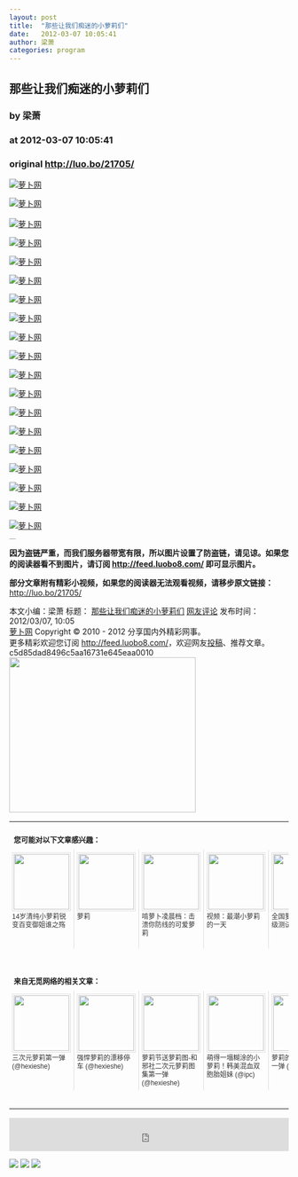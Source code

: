 ```yaml
---
layout: post
title:  "那些让我们痴迷的小萝莉们"
date:   2012-03-07 10:05:41
author: 梁萧
categories: program
---
```


## 那些让我们痴迷的小萝莉们
### by 梁萧
### at 2012-03-07 10:05:41
### original <http://luo.bo/21705/>

<p><a title="萝卜网" href="http://dulei.si/files/2012/03/06/58a0f4598a96a3ed17f13c62bbc044fc.jpg"><img title="萝卜网" src="http://dulei.si/files/2012/03/06/58a0f4598a96a3ed17f13c62bbc044fc.jpg" alt="萝卜网" border="0"></a></p><p><a title="萝卜网" href="http://ki.ki.ki/files/2012/03/06/40c4722ca231f80f940accaf9b4e6201.jpg"><img title="萝卜网" src="http://ki.ki.ki/files/2012/03/06/40c4722ca231f80f940accaf9b4e6201.jpg" alt="萝卜网" border="0"></a><br> <span></span><br> <a title="萝卜网" href="http://ki.ki.ki/files/2012/03/06/c85f473cb78d75cf5ed35d10095e3e7c.jpg"><img title="萝卜网" src="http://ki.ki.ki/files/2012/03/06/c85f473cb78d75cf5ed35d10095e3e7c.jpg" alt="萝卜网" border="0"></a></p><p><a title="萝卜网" href="http://ki.ki.ki/files/2012/03/06/e4398af6ab2a29558a0998b8d82e8db4.jpg"><img title="萝卜网" src="http://ki.ki.ki/files/2012/03/06/e4398af6ab2a29558a0998b8d82e8db4.jpg" alt="萝卜网" border="0"></a></p><p><a title="萝卜网" href="http://ki.ki.ki/files/2012/03/06/2a96a23dd52d1fc30b0f35c2ba1025a0.jpg"><img title="萝卜网" src="http://ki.ki.ki/files/2012/03/06/2a96a23dd52d1fc30b0f35c2ba1025a0.jpg" alt="萝卜网" border="0"></a></p><p><a title="萝卜网" href="http://ki.ki.ki/files/2012/03/06/3cf26330f14c54444ba3884ae99d0047.jpg"><img title="萝卜网" src="http://ki.ki.ki/files/2012/03/06/3cf26330f14c54444ba3884ae99d0047.jpg" alt="萝卜网" border="0"></a></p><p><a title="萝卜网" href="http://ki.ki.ki/files/2012/03/06/e7ae562d2386d5f339680c5c0fa1c298.jpg"><img title="萝卜网" src="http://ki.ki.ki/files/2012/03/06/e7ae562d2386d5f339680c5c0fa1c298.jpg" alt="萝卜网" border="0"></a></p><p><a title="萝卜网" href="http://ki.ki.ki/files/2012/03/06/97379adf9db63ffa2eaed7e7740b232e.jpg"><img title="萝卜网" src="http://ki.ki.ki/files/2012/03/06/97379adf9db63ffa2eaed7e7740b232e.jpg" alt="萝卜网" border="0"></a></p><p><a title="萝卜网" href="http://ki.ki.ki/files/2012/03/06/70b2d3e7d5e61f6416049ccb970f14e5.jpg"><img title="萝卜网" src="http://ki.ki.ki/files/2012/03/06/70b2d3e7d5e61f6416049ccb970f14e5.jpg" alt="萝卜网" border="0"></a></p><p><a title="萝卜网" href="http://ki.ki.ki/files/2012/03/06/713fd8867660c94cab394e4a4ca4d523.jpg"><img title="萝卜网" src="http://ki.ki.ki/files/2012/03/06/713fd8867660c94cab394e4a4ca4d523.jpg" alt="萝卜网" border="0"></a></p><p><a title="萝卜网" href="http://ki.ki.ki/files/2012/03/06/cdc539045ac6817847e1fc6352a76501.jpg"><img title="萝卜网" src="http://ki.ki.ki/files/2012/03/06/cdc539045ac6817847e1fc6352a76501.jpg" alt="萝卜网" border="0"></a></p><p><a title="萝卜网" href="http://ki.ki.ki/files/2012/03/06/dda2d4e27f38580f923079d0893b9c1d.jpg"><img title="萝卜网" src="http://ki.ki.ki/files/2012/03/06/dda2d4e27f38580f923079d0893b9c1d.jpg" alt="萝卜网" border="0"></a></p><p><a title="萝卜网" href="http://ki.ki.ki/files/2012/03/06/5c353492b6b0bf022f20fee6625261e9.jpg"><img title="萝卜网" src="http://ki.ki.ki/files/2012/03/06/5c353492b6b0bf022f20fee6625261e9.jpg" alt="萝卜网" border="0"></a></p><p><a title="萝卜网" href="http://ki.ki.ki/files/2012/03/06/a2f5600f4c8b3c49e322cf5839dbabc2.jpg"><img title="萝卜网" src="http://ki.ki.ki/files/2012/03/06/a2f5600f4c8b3c49e322cf5839dbabc2.jpg" alt="萝卜网" border="0"></a></p><p><a title="萝卜网" href="http://ki.ki.ki/files/2012/03/06/7f83404f7e3fe9cab343a25514a6858c.jpg"><img title="萝卜网" src="http://ki.ki.ki/files/2012/03/06/7f83404f7e3fe9cab343a25514a6858c.jpg" alt="萝卜网" border="0"></a></p><p><a title="萝卜网" href="http://ki.ki.ki/files/2012/03/06/0feee0e94f0ed5483d675ff200e868d2.jpg"><img title="萝卜网" src="http://ki.ki.ki/files/2012/03/06/0feee0e94f0ed5483d675ff200e868d2.jpg" alt="萝卜网" border="0"></a></p><p><a title="萝卜网" href="http://ki.ki.ki/files/2012/03/06/0a1052f759a87818c233d9f4e5ba6f2f.jpg"><img title="萝卜网" src="http://ki.ki.ki/files/2012/03/06/0a1052f759a87818c233d9f4e5ba6f2f.jpg" alt="萝卜网" border="0"></a></p><p><a title="萝卜网" href="http://ki.ki.ki/files/2012/03/06/904716d2651cbf99cb0f0b8af5dc7a27.jpg"><img title="萝卜网" src="http://ki.ki.ki/files/2012/03/06/904716d2651cbf99cb0f0b8af5dc7a27.jpg" alt="萝卜网" border="0"></a></p><p><a title="萝卜网" href="http://ki.ki.ki/files/2012/03/06/090d154f3550bcef0de86dcfa51edd92.jpg"><img title="萝卜网" src="http://ki.ki.ki/files/2012/03/06/090d154f3550bcef0de86dcfa51edd92.jpg" alt="萝卜网" border="0"></a></p><p style="margin:0;padding:0;height:1px;overflow:hidden"> <a href="http://www.wumii.com/widget/relatedItems.htm" style="border:0"><img src="http://static.wumii.com/images/pixel.png" alt="无觅相关文章插件，快速提升流量" style="border:0;padding:0;margin:0"></a></p><p><strong>因为盗链严重，而我们服务器带宽有限，所以图片设置了防盗链，请见谅。如果您的阅读器看不到图片，请订阅 <a href="http://feed.luobo8.com/">http://feed.luobo8.com/</a> 即可显示图片。</strong></p><p><strong>部分文章附有精彩小视频，如果您的阅读器无法观看视频，请移步原文链接：</strong> <a href="http://luo.bo/21705/" title="那些让我们痴迷的小萝莉们">http://luo.bo/21705/</a></p> 本文小编：梁萧 标题： <a href="http://luo.bo/21705/" title="那些让我们痴迷的小萝莉们">那些让我们痴迷的小萝莉们</a> <a href="http://luo.bo/21705/#comments" title="to the comments">网友评论</a> 发布时间：2012/03/07, 10:05 <br> <a href="http://luo.bo/" title="萝卜网 - 人人都是艺术家">萝卜网</a> Copyright © 2010 - 2012 分享国内外精彩网事。<br> 更多精彩欢迎您订阅 <a href="http://feed.luobo8.com/">http://feed.luobo8.com/</a>，欢迎网友<a href="http://luo.bo/delivery/">投稿</a>、推荐文章。<br> c5d85dad8496c5aa16731e645eaa0010<br><a href="http://s.click.taobao.com/t_9?p=mm_11009023_2276368_9074249&amp;l=http%3A%2F%2Fmall.taobao.com%2F&amp;eventid=101766"><img src="http://a.tbcdn.cn/apps/med/www/images/pub/tmall/336x280.jpg" width="336px" height="280px" border="0"></a><br><table cellspacing="0" cellpadding="3" border="0" style="clear:both"><tr><td colspan="5"><b><font size="-1" style="display:block!important;padding:20px 0 5px!important">您可能对以下文章感兴趣：</font></b></td></tr><tr><td width="106" valign="top" style="padding:5px!important;margin:0!important"> <a title="14岁清纯小萝莉锐变百变御姐谁之殇" style="text-decoration:none!important" href="http://app.wumii.com/ext/redirect?url=http%3A%2F%2Fluo.bo%2F13978%2F&amp;from=http%3A%2F%2Fluo.bo%2F21705%2F"> <img style="margin:0!important;padding:2px!important;border:1px solid #dddddd!important;width:100px!important;height:100px!important" src="http://static.wumii.com/site_images/2011/09/17/31691208.jpg" width="100px" height="100px"><br> <font size="-1" color="#333333" style="display:block!important;line-height:15px!important;width:106px!important;font:12px/15px arial!important;height:60px!important;margin:3px 0 0 0!important;padding:0!important;overflow:hidden!important">14岁清纯小萝莉锐变百变御姐谁之殇</font> </a></td><td width="106" valign="top" style="padding:5px!important;margin:0!important;border-left:1px solid #dddddd!important"> <a title="萝莉" style="text-decoration:none!important" href="http://app.wumii.com/ext/redirect?url=http%3A%2F%2Fluo.bo%2F10252%2F&amp;from=http%3A%2F%2Fluo.bo%2F21705%2F"> <img style="margin:0!important;padding:2px!important;border:1px solid #dddddd!important;width:100px!important;height:100px!important" src="http://static.wumii.com/site_images/2011/07/04/16022349.jpg" width="100px" height="100px"><br> <font size="-1" color="#333333" style="display:block!important;line-height:15px!important;width:106px!important;font:12px/15px arial!important;height:60px!important;margin:3px 0 0 0!important;padding:0!important;overflow:hidden!important">萝莉</font> </a></td><td width="106" valign="top" style="padding:5px!important;margin:0!important;border-left:1px solid #dddddd!important"> <a title="啃萝卜凌晨档：击溃你防线的可爱萝莉" style="text-decoration:none!important" href="http://app.wumii.com/ext/redirect?url=http%3A%2F%2Fluo.bo%2F7659%2F&amp;from=http%3A%2F%2Fluo.bo%2F21705%2F"> <img style="margin:0!important;padding:2px!important;border:1px solid #dddddd!important;width:100px!important;height:100px!important" src="http://static.wumii.com/site_images/2011/05/02/7235630.jpg" width="100px" height="100px"><br> <font size="-1" color="#333333" style="display:block!important;line-height:15px!important;width:106px!important;font:12px/15px arial!important;height:60px!important;margin:3px 0 0 0!important;padding:0!important;overflow:hidden!important">啃萝卜凌晨档：击溃你防线的可爱萝莉</font> </a></td><td width="106" valign="top" style="padding:5px!important;margin:0!important;border-left:1px solid #dddddd!important"> <a title="视频：最潮小萝莉的一天" style="text-decoration:none!important" href="http://app.wumii.com/ext/redirect?url=http%3A%2F%2Fluo.bo%2F18657%2F&amp;from=http%3A%2F%2Fluo.bo%2F21705%2F"> <img style="margin:0!important;padding:2px!important;border:1px solid #dddddd!important;width:100px!important;height:100px!important" src="http://static.wumii.com/site_images/2011/12/24/12983430.jpg" width="100px" height="100px"><br> <font size="-1" color="#333333" style="display:block!important;line-height:15px!important;width:106px!important;font:12px/15px arial!important;height:60px!important;margin:3px 0 0 0!important;padding:0!important;overflow:hidden!important">视频：最潮小萝莉的一天</font> </a></td><td width="106" valign="top" style="padding:5px!important;margin:0!important;border-left:1px solid #dddddd!important"> <a title="全国萝莉控统一等级测试" style="text-decoration:none!important" href="http://app.wumii.com/ext/redirect?url=http%3A%2F%2Fluo.bo%2F6054%2F&amp;from=http%3A%2F%2Fluo.bo%2F21705%2F"> <img style="margin:0!important;padding:2px!important;border:1px solid #dddddd!important;width:100px!important;height:100px!important" src="http://static.wumii.com/site_images/2011/06/03/10882572.jpg" width="100px" height="100px"><br> <font size="-1" color="#333333" style="display:block!important;line-height:15px!important;width:106px!important;font:12px/15px arial!important;height:60px!important;margin:3px 0 0 0!important;padding:0!important;overflow:hidden!important">全国萝莉控统一等级测试</font> </a></td></tr> <td><br><tr><td colspan="5"><b><font size="-1" style="display:block!important;padding:20px 0 5px!important">来自无觅网络的相关文章：</font></b></td></tr><tr><td width="106" valign="top" style="padding:5px!important;margin:0!important"> <a title="三次元萝莉第一弹" style="text-decoration:none!important" href="http://app.wumii.com/ext/redirect?url=http%3A%2F%2Fwww.hexieshe.com%2F629121%2F&amp;from=http%3A%2F%2Fluo.bo%2F21705%2F"> <img style="margin:0!important;padding:2px!important;border:1px solid #dddddd!important;width:100px!important;height:100px!important" src="http://static.wumii.com/site_images/2011/05/12/8529862.jpg" width="100px" height="100px"><br> <font size="-1" color="#333333" style="display:block!important;line-height:15px!important;width:106px!important;font:12px/15px arial!important;height:60px!important;margin:3px 0 0 0!important;padding:0!important;overflow:hidden!important">三次元萝莉第一弹 (@hexieshe)</font> </a></td><td width="106" valign="top" style="padding:5px!important;margin:0!important;border-left:1px solid #dddddd!important"> <a title="强悍萝莉的漂移停车" style="text-decoration:none!important" href="http://app.wumii.com/ext/redirect?url=http%3A%2F%2Fwww.hexieshe.com%2F627172%2F&amp;from=http%3A%2F%2Fluo.bo%2F21705%2F"> <img style="margin:0!important;padding:2px!important;border:1px solid #dddddd!important;width:100px!important;height:100px!important" src="http://static.wumii.com/site_images/2011/07/09/16754188.gif" width="100px" height="100px"><br> <font size="-1" color="#333333" style="display:block!important;line-height:15px!important;width:106px!important;font:12px/15px arial!important;height:60px!important;margin:3px 0 0 0!important;padding:0!important;overflow:hidden!important">强悍萝莉的漂移停车 (@hexieshe)</font> </a></td><td width="106" valign="top" style="padding:5px!important;margin:0!important;border-left:1px solid #dddddd!important"> <a title="萝莉节送萝莉图-和邪社二次元萝莉图集第一弹" style="text-decoration:none!important" href="http://app.wumii.com/ext/redirect?url=http%3A%2F%2Fwww.hexieshe.com%2F634488%2F&amp;from=http%3A%2F%2Fluo.bo%2F21705%2F"> <img style="margin:0!important;padding:2px!important;border:1px solid #dddddd!important;width:100px!important;height:100px!important" src="http://static.wumii.com/site_images/2011/10/11/8974268.jpg" width="100px" height="100px"><br> <font size="-1" color="#333333" style="display:block!important;line-height:15px!important;width:106px!important;font:12px/15px arial!important;height:60px!important;margin:3px 0 0 0!important;padding:0!important;overflow:hidden!important">萝莉节送萝莉图-和邪社二次元萝莉图集第一弹 (@hexieshe)</font> </a></td><td width="106" valign="top" style="padding:5px!important;margin:0!important;border-left:1px solid #dddddd!important"> <a title="萌得一塌糊涂的小萝莉！韩美混血双胞胎姐妹" style="text-decoration:none!important" href="http://app.wumii.com/ext/redirect?url=http%3A%2F%2Fwww.ipc.me%2Fmixed-blood-twins-loli.html&amp;from=http%3A%2F%2Fluo.bo%2F21705%2F"> <img style="margin:0!important;padding:2px!important;border:1px solid #dddddd!important;width:100px!important;height:100px!important" src="http://static.wumii.com/site_images/2011/02/02/2509347.jpg" width="100px" height="100px"><br> <font size="-1" color="#333333" style="display:block!important;line-height:15px!important;width:106px!important;font:12px/15px arial!important;height:60px!important;margin:3px 0 0 0!important;padding:0!important;overflow:hidden!important">萌得一塌糊涂的小萝莉！韩美混血双胞胎姐妹 (@ipc)</font> </a></td><td width="106" valign="top" style="padding:5px!important;margin:0!important;border-left:1px solid #dddddd!important"> <a title="萝莉的时间壁纸第一弹" style="text-decoration:none!important" href="http://app.wumii.com/ext/redirect?url=http%3A%2F%2Fwww.hexieshe.com%2F626431%2F&amp;from=http%3A%2F%2Fluo.bo%2F21705%2F"> <img style="margin:0!important;padding:2px!important;border:1px solid #dddddd!important;width:100px!important;height:100px!important" src="http://static.wumii.com/site_images/2011/05/11/8263729.jpg" width="100px" height="100px"><br> <font size="-1" color="#333333" style="display:block!important;line-height:15px!important;width:106px!important;font:12px/15px arial!important;height:60px!important;margin:3px 0 0 0!important;padding:0!important;overflow:hidden!important">萝莉的时间壁纸第一弹 (@hexieshe)</font> </a></td></tr><tr><td colspan="5" align="right"> <a style="text-decoration:none!important" href="http://www.wumii.com/widget/relatedItems" title="无觅相关文章插件"> <font size="-1" color="#bbbbbb" style="display:block!important;font-family:arial!important;padding:5px 0!important;font-size:12px!important;color:#bbb!important">无觅</font> </a></td></tr></td></table><p><iframe src="http://feedads.g.doubleclick.net/~ah/f/7sv1ooo89v8jfelhdjk8plpa64/468/60#http%3A%2F%2Fluo.bo%2F21705%2F" width="100%" height="60" frameborder="0" scrolling="no" marginwidth="0" marginheight="0"></iframe></p><div>
<a href="http://feeds.feedburner.com/~ff/tamd?a=8cppfAm3C1A:CsGpIxK6Ets:yIl2AUoC8zA"><img src="http://feeds.feedburner.com/~ff/tamd?d=yIl2AUoC8zA" border="0"></a> <a href="http://feeds.feedburner.com/~ff/tamd?a=8cppfAm3C1A:CsGpIxK6Ets:qj6IDK7rITs"><img src="http://feeds.feedburner.com/~ff/tamd?d=qj6IDK7rITs" border="0"></a> <a href="http://feeds.feedburner.com/~ff/tamd?a=8cppfAm3C1A:CsGpIxK6Ets:-BTjWOF_DHI"><img src="http://feeds.feedburner.com/~ff/tamd?i=8cppfAm3C1A:CsGpIxK6Ets:-BTjWOF_DHI" border="0"></a>
</div>